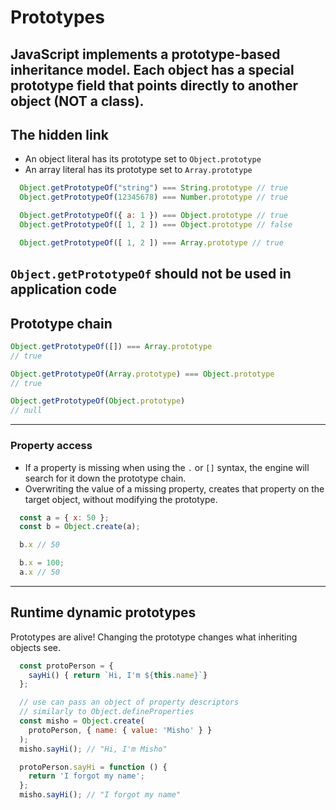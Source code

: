 # Prototypes

JavaScript implements a prototype-based inheritance model.
Each object has a special prototype field that points directly
to another object (NOT a class).
---

## The hidden link

- An object literal has its prototype set to `Object.prototype`
- An array literal has its prototype set to `Array.prototype`

```javascript
  Object.getPrototypeOf("string") === String.prototype // true
  Object.getPrototypeOf(12345678) === Number.prototype // true

  Object.getPrototypeOf({ a: 1 }) === Object.prototype // true
  Object.getPrototypeOf([ 1, 2 ]) === Object.prototype // false

  Object.getPrototypeOf([ 1, 2 ]) === Array.prototype // true
```
`Object.getPrototypeOf` should not be used in application code
---

## Prototype chain

```javascript
Object.getPrototypeOf([]) === Array.prototype
// true

Object.getPrototypeOf(Array.prototype) === Object.prototype
// true

Object.getPrototypeOf(Object.prototype)
// null
```
---

### Property access

- If a property is missing when using the `.` or `[]` syntax,
the engine will search for it down the prototype chain.
- Overwriting the value of a missing property, creates that property
on the target object, without modifying the prototype.

```javascript
  const a = { x: 50 };
  const b = Object.create(a);

  b.x // 50

  b.x = 100;
  a.x // 50
```
---

## Runtime dynamic prototypes

Prototypes are alive! Changing the prototype changes what inheriting objects see.
```javascript
  const protoPerson = {
    sayHi() { return `Hi, I'm ${this.name}`}
  };

  // use can pass an object of property descriptors
  // similarly to Object.defineProperties
  const misho = Object.create(
    protoPerson, { name: { value: 'Misho' } }
  );
  misho.sayHi(); // "Hi, I'm Misho"

  protoPerson.sayHi = function () {
    return 'I forgot my name';
  };
  misho.sayHi(); // "I forgot my name"
```
